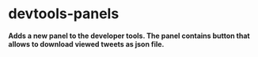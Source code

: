 # devtools-panels

**Adds a new panel to the developer tools. The panel contains button that allows to download viewed tweets as json file.**



